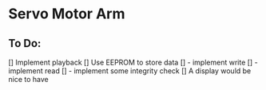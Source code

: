 # Servo Motor Arm

## To Do:
[] Implement playback
[] Use EEPROM to store data
[]     - implement write
[]     - implement read
[]     - implement some integrity check
[] A display would be nice to have